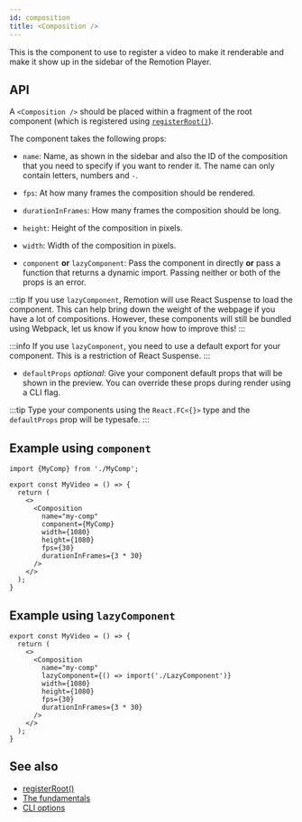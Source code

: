 ```yaml
---
id: composition
title: <Composition />
---
```


This is the component to use to register a video to make it renderable and make it show up in the sidebar of the Remotion Player.

## API

A `<Composition />` should be placed within a fragment of the root component (which is registered using [`registerRoot()`](register-root)).

The component takes the following props:

- `name`: Name, as shown in the sidebar and also the ID of the composition that you need to specify if you want to render it. The name can only contain letters, numbers and `-`.

- `fps`: At how many frames the composition should be rendered.

- `durationInFrames`: How many frames the composition should be long.

- `height`: Height of the composition in pixels.

- `width`: Width of the composition in pixels.

- `component` **or** `lazyComponent`: Pass the component in directly **or** pass a function that returns a dynamic import. Passing neither or both of the props is an error.

:::tip
If you use `lazyComponent`, Remotion will use React Suspense to load the component. This can help bring down the weight of the webpage if you have a lot of compositions. However, these components will still be bundled using Webpack, let us know if you know how to improve this!
:::

:::info
If you use `lazyComponent`, you need to use a default export for your component. This is a restriction of React Suspense.
:::

- `defaultProps` _optional_: Give your component default props that will be shown in the preview. You can override these props during render using a CLI flag.

:::tip
Type your components using the `React.FC<{}>` type and the `defaultProps` prop will be typesafe.
:::

## Example using `component`

```tsx
import {MyComp} from './MyComp';

export const MyVideo = () => {
  return (
    <>
      <Composition
        name="my-comp"
        component={MyComp}
        width={1080}
        height={1080}
        fps={30}
        durationInFrames={3 * 30}
      />
    </>
  );
}
```

## Example using `lazyComponent`

```tsx
export const MyVideo = () => {
  return (
    <>
      <Composition
        name="my-comp"
        lazyComponent={() => import('./LazyComponent')}
        width={1080}
        height={1080}
        fps={30}
        durationInFrames={3 * 30}
      />
    </>
  );
}
```

## See also

- [registerRoot()](register-root)
- [The fundamentals](the-fundamentals)
- [CLI options](cli)
